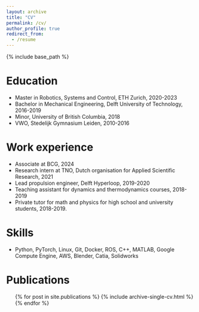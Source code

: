 ```yaml
---
layout: archive
title: "CV"
permalink: /cv/
author_profile: true
redirect_from:
  - /resume
---
```


{% include base_path %}

Education
======
* Master in Robotics, Systems and Control, ETH Zurich, 2020-2023
* Bachelor in Mechanical Engineering, Delft University of Technology, 2016-2019
* Minor, University of British Columbia, 2018
* VWO, Stedelijk Gymnasium Leiden, 2010-2016

Work experience
======
* Associate at BCG, 2024
* Research intern at TNO, Dutch organisation for Applied Scientific Research, 2021
* Lead propulsion engineer, Delft Hyperloop, 2019-2020
* Teaching assistant for dynamics and thermodynamics courses, 2018-2019
* Private tutor for math and physics for high school and university students, 2018-2019.
  
Skills
======
* Python, PyTorch, Linux, Git, Docker, ROS, C++, MATLAB, Google Compute Engine, AWS, Blender, Catia, Solidworks

Publications
======
  <ul>{% for post in site.publications %}
    {% include archive-single-cv.html %}
  {% endfor %}</ul>